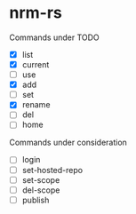 # nrm-rs

Commands under TODO

- [x] list
- [x] current
- [ ] use
- [x] add
- [ ] set
- [x] rename
- [ ] del
- [ ] home

Commands under consideration

- [ ] login
- [ ] set-hosted-repo
- [ ] set-scope
- [ ] del-scope
- [ ] publish
